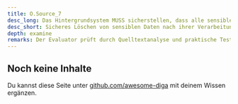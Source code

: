 ```yaml
---
title: O.Source_7
desc_long: Das Hintergrundsystem MUSS sicherstellen, dass alle sensiblen Daten unverzüglich nach der Erfüllung ihres Verarbeitungszwecks sicher gelöscht werden.
desc_short: Sicheres Löschen von sensiblen Daten nach ihrer Verarbeitung.
depth: examine
remarks: Der Evaluator prüft durch Quelltextanalyse und praktische Tests, ob alle sensiblen Daten, welche nicht durch O.Data_1 geschützt sind, unverzüglich nach ihrer Verarbeitung sicher gelöscht werden. „Sicheres Löschen“ erfordert ein Überschreiben der Daten im Speicher. Hier ist auch auf eventuelle Kopien der Daten zu achten. Dies beinhaltet bei Programmiersprachen ohne manuelle Speicherverwaltung unter anderem das Ersetzen von Strings durch Byte-Arrays.
---
```


## Noch keine Inhalte

Du kannst diese Seite unter [github.com/awesome-diga](https://github.com/awesome-diga/tr-faq) mit deinem Wissen ergänzen.
